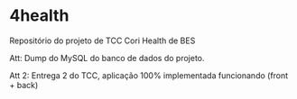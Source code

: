 # 4health
Repositório do projeto de TCC Cori Health de BES

Att: Dump do MySQL do banco de dados do projeto.

Att 2: Entrega 2 do TCC, aplicação 100% implementada funcionando (front + back)
